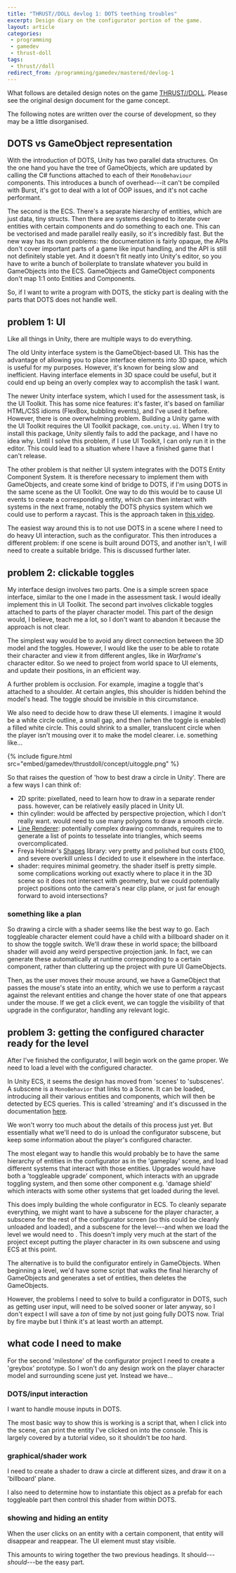 ```yaml
---
title: "THRUST//DOLL devlog 1: DOTS teething troubles"
excerpt: Design diary on the configurator portion of the game.
layout: article
categories:
 - programming
 - gamedev
 - thrust-doll
tags:
 - thrust//doll
redirect_from: /programming/gamedev/mastered/devlog-1
---
```

What follows are detailed design notes on the game [THRUST//DOLL](/programming/gamedev/mastered/game-design-dcument). Please see the original design document for the game concept.

The following notes are written over the course of development, so they may be a little disorganised.

## DOTS vs GameObject representation

With the introduction of DOTS, Unity has two parallel data structures. On the one hand you have the tree of GameObjects, which are updated by calling the C# functions attached to each of their `MonoBehaviour` components. This introduces a bunch of overhead---it can't be compiled with Burst, it's got to deal with a lot of OOP issues, and it's not cache performant.

The second is the ECS. There's a separate hierarchy of entities, which are just data, tiny structs. Then there are systems designed to iterate over entities with certain components and do something to each one. This can be vectorised and made parallel really easily, so it's incredibly fast. But the new way has its own problems: the documentation is fairly opaque, the APIs don't cover important parts of a game like input handling, and the API is still not definitely stable yet. And it doesn't fit neatly into Unity's editor, so you have to write a bunch of boilerplate to translate whatever you build in GameObjects into the ECS. GameObjects and GameObject components don't map 1:1 onto Entities and Components.

So, if I want to write a program with DOTS, the sticky part is dealing with the parts that DOTS does not handle well.

## problem 1: UI

Like all things in Unity, there are multiple ways to do everything.

The old Unity interface system is the GameObject-based UI. This has the advantage of allowing you to place interface elements into 3D space, which is useful for my purposes. However, it's known for being slow and inefficient. Having interface elements in 3D space could be useful, but it could end up being an overly complex way to accomplish the task I want.

The newer Unity interface system, which I used for the assessment task, is the UI Toolkit. This has some nice features: it's faster, it's based on familiar HTML/CSS idioms (FlexBox, bubbling events), and I've used it before. However, there is one overwhelming problem. Building a Unity game with the UI Toolkit requires the UI Toolkit package, `com.unity.ui`. When I try to install this package, Unity silently fails to add the package, and I have no idea why. Until I solve this problem, if I use UI Toolkit, I can only run it in the editor. This could lead to a situation where I have a finished game that I can't release.

The other problem is that neither UI system integrates with the DOTS Entity Component System. It is therefore necessary to implement them with GameObjects, and create some kind of bridge to DOTS, if I'm using DOTS in the same scene as the UI Toolkit. One way to do this would be to cause UI events to create a corresponding entity, which can then interact with systems in the next frame, notably the DOTS physics system which we could use to perform a raycast. This is the approach taken in [this video](https://www.youtube.com/watch?v=YzezqDqr7RM).

The easiest way around this is to not use DOTS in a scene where I need to do heavy UI interaction, such as the configurator. This then introduces a different problem: if one scene is built around DOTS, and another isn't, I will need to create a suitable bridge. This is discussed further later.

## problem 2: clickable toggles

My interface design involves two parts. One is a simple screen space interface, similar to the one I made in the assessment task. I would ideally implement this in UI Toolkit. The second part involves clickable toggles attached to parts of the player character model. This part of the design would, I believe, teach me a lot, so I don't want to abandon it because the approach is not clear.

The simplest way would be to avoid any direct connection between the 3D model and the toggles. However, I would like the user to be able to rotate their character and view it from different angles, like in <cite>Warframe</cite>'s character editor. So we need to project from world space to UI elements, and update their positions, in an efficient way.

A further problem is occlusion. For example, imagine a toggle that's attached to a shoulder. At certain angles, this shoulder is hidden behind the model's head. The toggle should be invisible in this circumstance.

We also need to decide how to draw these UI elements. I imagine it would be a white circle outline, a small gap, and then (when the toggle is enabled) a filled white circle. This could shrink to a smaller, translucent circle when the player isn't mousing over it to make the model clearer. i.e. something like...

{% include figure.html src="embed/gamedev/thrustdoll/concept/uitoggle.png" %}

So that raises the question of 'how to best draw a circle in Unity'. There are a few ways I can think of:

 - 2D sprite: pixellated, need to learn how to draw in a separate render pass. however, can be relatively easily placed in Unity UI.
 - thin cylinder: would be affected by perspective projection, which I don't really want. would need to use many polygons to draw a smooth circle.
 - [Line Renderer](https://docs.unity3d.com/2022.2/Documentation/Manual/class-LineRenderer.html): potentially complex drawing commands, requires me to generate a list of points to tesselate into triangles, which seems overcomplicated.
 - Freya Holmér's [Shapes](https://assetstore.unity.com/packages/tools/particles-effects/shapes-173167) library: very pretty and polished but costs £100, and severe overkill unless I decided to use it elsewhere in the interface.
 - shader: requires minimal geometry. the shader itself is pretty simple. some complications working out exactly where to place it in the 3D scene so it does not intersect with geometry, but we could potentially project positions onto the camera's near clip plane, or just far enough forward to avoid intersections?

### something like a plan

So drawing a circle with a shader seems like the best way to go. Each toggleable character element could have a child with a billboard shader on it to show the toggle switch. We'll draw these in world space; the billboard shader will avoid any weird perspective projection jank. In fact, we can generate these automatically at runtime corresponding to a certain component, rather than cluttering up the project with pure UI GameObjects.

Then, as the user moves their mouse around, we have a GameObject that passes the mouse's state into an entity, which we use to perform a raycast against the relevant entities and change the hover state of one that appears under the mouse. If we get a click event, we can toggle the visibility of that upgrade in the configurator, handling any relevant logic.

## problem 3: getting the configured character ready for the level

After I've finished the configurator, I will begin work on the game proper. We need to load a level with the configured character.

In Unity ECS, it seems the design has moved from 'scenes' to 'subscenes'. A subscene is a `MonoBehavior` that links to a Scene. It can be loaded, introducing all their various entities and components, which will then be detected by ECS queries. This is called 'streaming' and it's discussed in the documentation [here](https://docs.unity3d.com/Packages/com.unity.entities@1.0/manual/scripting-loading-scenes.html).

We won't worry too much about the details of this process just yet. But essentially what we'll need to do is unload the configurator subscene, but keep some information about the player's configured character.

The most elegant way to handle this would probably be to have the same hierarchy of entities in the configurator as in the 'gameplay' scene, and load different systems that interact with those entities. Upgrades would have both a 'toggleable upgrade' component, which interacts with an upgrade toggling system, and then some other component e.g. 'damage shield' which interacts with some other systems that get loaded during the level.

This does imply building the whole configurator in ECS. To cleanly separate everything, we might want to have a subscene for the player character, a subscene for the rest of the configurator screen (so this could be cleanly unloaded and loaded), and a subscene for the level---and when we load the level we would need to . This doesn't imply very much at the start of the project except putting the player character in its own subscene and using ECS at this point.

The alternative is to build the configurator entirely in GameObjects. When beginning a level, we'd have some script that walks the final hierarchy of GameObjects and generates a set of entities, then deletes the GameObjects.

However, the problems I need to solve to build a configurator in DOTS, such as getting user input, will need to be solved sooner or later anyway, so I don't expect I will save a *ton* of time by not just going fully DOTS now. Trial by fire maybe but I think it's at least worth an attempt.

## what code I need to make

For the second 'milestone' of the configurator project I need to create a 'greybox' prototype. So I won't do any design work on the player character model and surrounding scene just yet. Instead we have...

### DOTS/input interaction

I want to handle mouse inputs in DOTS.

The most basic way to show this is working is a script that, when I click into the scene, can print the entity I've clicked on into the console. This is largely covered by a tutorial video, so it shouldn't be *too* hard.

### graphical/shader work

I need to create a shader to draw a circle at different sizes, and draw it on a 'billboard' plane.

I also need to determine how to instantiate this object as a prefab for each toggleable part then control this shader from within DOTS.

### showing and hiding an entity

When the user clicks on an entity with a certain component, that entity will disappear and reappear. The UI element must stay visible.

This amounts to wiring together the two previous headings. It should---*should*---be the easy part.